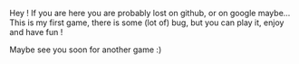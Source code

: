 Hey ! If you are here you are probably lost on github, or on google maybe...
This is my first game, there is some (lot of) bug, but you can play it, enjoy and have fun !

Maybe see you soon for another game :)
